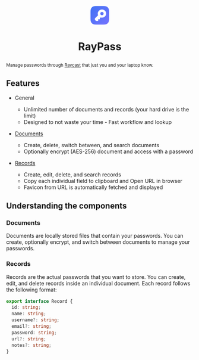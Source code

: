 <p align="center">
   <img src="assets/raypass-icon.png" height="50" />
   <h1 align="center">RayPass</h1>
   <sub>Manage passwords through <a href="https://raycast.com/">Raycast</a> that just you and your laptop know.</sub>
 </p>


## Features

- General
  - Unlimited number of documents and records (your hard drive is the limit)
  - Designed to not waste your time - Fast workflow and lookup

- [Documents](#documents)
  - Create, delete, switch between, and search documents
  - Optionally encrypt (AES-256) document and access with a password

- [Records](#records)
  - Create, edit, delete, and search records
  - Copy each individual field to clipboard and Open URL in browser
  - Favicon from URL is automatically fetched and displayed

## Understanding the components

### Documents

Documents are locally stored files that contain your passwords. You can create, optionally encrypt, and switch between documents to manage your passwords.

### Records

Records are the actual passwords that you want to store. You can create, edit, and delete records inside an individual document. Each record follows the following format:

```typescript
export interface Record {
  id: string;
  name: string;
  username?: string;
  email?: string;
  password: string;
  url?: string;
  notes?: string;
}
```